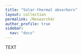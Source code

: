 ```yaml
---
title: "Solar-thermal absorbers"
layout: collection
permalink: /Research4/
author_profile: true
sidebar:
  nav: "docs"
---
```


<!-- **{{page.title}}** -->

<!-- **Solar-thermal absorbers** -->

TEXT
